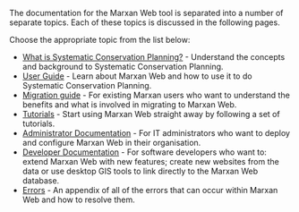 The documentation for the Marxan Web tool is separated into a number of separate topics. Each of these topics is discussed in the following pages.  

Choose the appropriate topic from the list below:
* [What is Systematic Conservation Planning?](concepts.html) - Understand the concepts and background to Systematic Conservation Planning.  
* [User Guide](user.html) - Learn about Marxan Web and how to use it to do Systematic Conservation Planning.  
* [Migration guide](migration.html) - For existing Marxan users who want to understand the benefits and what is involved in migrating to Marxan Web.  
* [Tutorials](tutorials.html) - Start using Marxan Web straight away by following a set of tutorials.    
* [Administrator Documentation](admin.html) - For IT administrators who want to deploy and configure Marxan Web in their organisation.  
* [Developer Documentation](dev.html) - For software developers who want to: extend Marxan Web with new features; create new websites from the data or use desktop GIS tools to link directly to the Marxan Web database.  
* [Errors](errors.html) - An appendix of all of the errors that can occur within Marxan Web and how to resolve them.  
